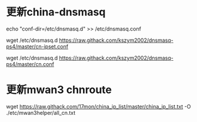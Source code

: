 # 更新china-dnsmasq

echo "conf-dir=/etc/dnsmasq.d" >> /etc/dnsmasq.conf

wget /etc/dnsmasq.d https://raw.githack.com/kszym2002/dnsmasq-ps4/master/cn-ipset.conf

wget /etc/dnsmasq.d https://raw.githack.com/kszym2002/dnsmasq-ps4/master/cn.conf

# 更新mwan3 chnroute

wget https://raw.githack.com/17mon/china_ip_list/master/china_ip_list.txt -O ./etc/mwan3helper/all_cn.txt

